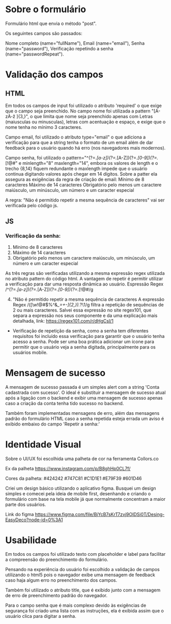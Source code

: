 # Sobre o formulário

Formulário html que envia o método "post".

Os seguintes campos são passados:

Nome completo (name="fullName"), 
Email (name="email"),
Senha (name="password"),
Verificação repetindo a senha (name="passwordRepeat").

# Validação dos campos

## HTML

Em todos os campos de input foi utilizado o atributo 'required' o que exige que o campo seja preenchido.
No campo nome foi utilizada a pattern "[A-zÀ-ž ]{3,}", o que limita que nome seja preenchido apenas com Letras (maiusculas ou minusculas), letras com acentuação e espaço, e exige que o nome tenha no mínimo 3 caracteres.

Campo email, foi utilizado o atributo type="email" o que adiciona a verificação para que a string tenha o formato de um email além de dar feedback para o usuário quando há erro (nos navegadores mais modernos).

Campo senha, foi utilizado o pattern="^(?=.*[a-z])(?=.*[A-Z])(?=.*[0-9])(?=.*[!@#$%^&*_=+-]).{8,14}$" e minlength="8" maxlength="14", embora os valores de length e o trecho {8,14} fiquem redundante o maxlength impede que o usuário continua digitando valores após chegar em 14 dígitos. Sobre a patter ela assegura as exigências da regra de criação de email: Mínimo de 8 caracteres Máximo de 14 caracteres Obrigatório pelo menos um caractere maiúsculo, um minúsculo, um número e um caracter especial

A regra: "Não é permitido repetir a mesma sequência de caracteres" vai ser verificada pelo código js.

## JS

### Verificação da senha:
1. Mínimo de 8 caracteres
2. Máximo de 14 caracteres
3. Obrigatório pelo menos um caractere maiúsculo, um minúsculo, um número e um caracter especial

As três regras são verificadas utilizando a mesma expressão regex utilizada no atributo pattern do código html. A vantagem de repetir é permitir utilizar a verificação para dar uma resposta dinâmica ao usuário.
Espressão Regex /^(?=.*[a-z])(?=.*[A-Z])(?=.*[0-9])(?=.*[!@#$%^&*_=+-]).{8,14}$/g

4. "Não é permitido repetir a mesma sequência de caracteres 
A expressão Regex /([\w!@#$%^&*_=+-]{2,}).*?\1/g filtra a repetição de sequências de 2 ou mais caracteres. 
Salvei essa expressão no site regex101, que separa a expressão nos seus componente e da uma  explicação mais detalhada, link: https://regex101.com/r/dHgCsl/1

 - Verificação de repetição da senha, como a senha tem diferentes requisitos foi incluído essa verificação para garantir que o usuário tenha acesso a senha. Pode ser uma boa prática adicionar um ícone para permitir que o usuário veja a senha digitada, principalmente para os usuários mobile.

# Mensagem de sucesso

A mensagem de sucesso passada é um simples alert com a string 'Conta cadastrada com sucesso'. O ideal é substituir a mensagem de sucesso atual após a ligação com o backend e exibir uma mensagem de sucesso apenas caso a criação da conta tenha tido sucesso no backend.

Também foram implementadas mensagens de erro, além das mensagens padrão do formulário HTML caso a senha repetida esteja errada um aviso é exibido embaixo do campo 'Repetir a senha:'

# Identidade Visual

Sobre o UI/UX foi escolhida uma palheta de cor na ferramenta Collors.co

Ex da palheta https://www.instagram.com/p/B8ghHp0CL7f/

Cores da palheta: #424242 #747C81 #C1D1E1 #E79F39 #601D46

Criei um design básico utilizando o aplicativo figma. Busquei um design simples e comecei pela ideia de mobile first, desenhando e criando o formulário com base na tela mobile já que normalmente concentram a maior parte dos usuários.

Link do figma https://www.figma.com/file/BjYcB7sKrT7zvj9OIDSi0T/Desing-EasyDeco?node-id=0%3A1

# Usabilidade

Em todos os campos foi utilizado texto com placeholder e label para facilitar a compreensão do preenchimento do formulário.

Pensando na experiência do usuário foi escolhido a validação de campos utilizando o html5 pois o navegador exibe uma mensagem de feedback caso haja algum erro no preenchimento dos campos.

Também foi utilizado o atributo title, que é exibido junto com a mensagem de erro de preenchimento padrão do navegador.

Para o campo senha que é mais complexo devido às exigências de segurança foi criado uma lista com as instruções, ela é exibida assim que o usuário clica para digitar a senha.
